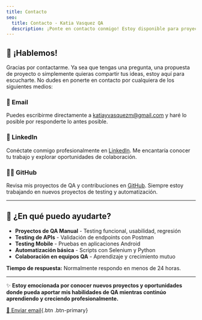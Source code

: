 ```yaml
---
title: Contacto
seo:
  title: Contacto - Katia Vasquez QA
  description: ¡Ponte en contacto conmigo! Estoy disponible para proyectos de QA y oportunidades de colaboración.
---
```


## 📧 ¡Hablemos!

Gracias por contactarme. Ya sea que tengas una pregunta, una propuesta de proyecto o simplemente quieras compartir tus ideas, estoy aquí para escucharte. No dudes en ponerte en contacto por cualquiera de los siguientes medios:

### 📩 Email
Puedes escribirme directamente a [katiayvasquezm@gmail.com](mailto:katiayvasquezm@gmail.com) y haré lo posible por responderte lo antes posible.

### 💼 LinkedIn
Conéctate conmigo profesionalmente en [LinkedIn](https://www.linkedin.com/in/katia-v%C3%A1squez-653b28185/). Me encantaría conocer tu trabajo y explorar oportunidades de colaboración.

### 👩‍💻 GitHub
Revisa mis proyectos de QA y contribuciones en [GitHub](https://github.com/KatiaVasquez). Siempre estoy trabajando en nuevos proyectos de testing y automatización.

---

## 🎯 ¿En qué puedo ayudarte?

- **Proyectos de QA Manual** - Testing funcional, usabilidad, regresión
- **Testing de APIs** - Validación de endpoints con Postman
- **Testing Mobile** - Pruebas en aplicaciones Android
- **Automatización básica** - Scripts con Selenium y Python
- **Colaboración en equipos QA** - Aprendizaje y crecimiento mutuo

**Tiempo de respuesta:** Normalmente respondo en menos de 24 horas.

---

✨ **Estoy emocionada por conocer nuevos proyectos y oportunidades donde pueda aportar mis habilidades de QA mientras continúo aprendiendo y creciendo profesionalmente.**

[📧 Enviar email](mailto:katiayvasquezm@gmail.com){.btn .btn-primary}
